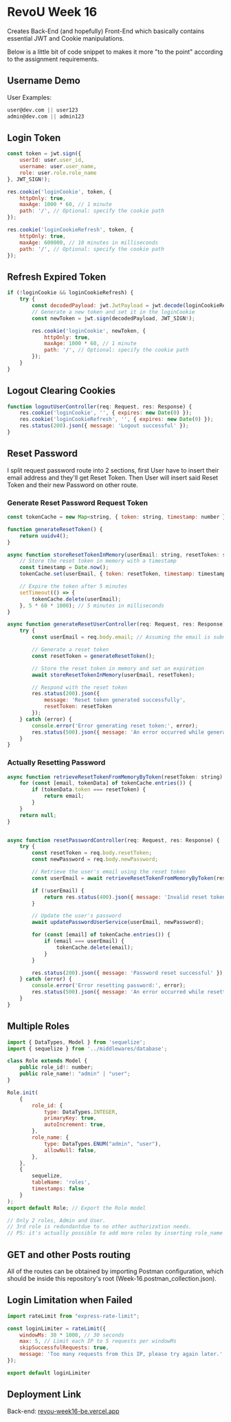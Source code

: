 # RevoU Week 16

Creates Back-End (and hopefully) Front-End which basically contains essential JWT and Cookie manipulations.

Below is a little bit of code snippet to makes it more "to the point" according to the assignment requirements.

## Username Demo

User Examples:

```sql
user@dev.com || user123
admin@dev.com || admin123
```

## Login Token

```javascript
const token = jwt.sign({
    userId: user.user_id,
    username: user.user_name,
    role: user.role.role_name
}, JWT_SIGN!);

res.cookie('loginCookie', token, {
    httpOnly: true,
    maxAge: 1000 * 60, // 1 minute
    path: '/', // Optional: specify the cookie path
});

res.cookie('loginCookieRefresh', token, {
    httpOnly: true,
    maxAge: 600000, // 10 minutes in milliseconds
    path: '/', // Optional: specify the cookie path
});
```

## Refresh Expired Token

```javascript
if (!loginCookie && loginCookieRefresh) {
    try {
        const decodedPayload: jwt.JwtPayload = jwt.decode(loginCookieRefresh) as jwt.JwtPayload
        // Generate a new token and set it in the loginCookie
        const newToken = jwt.sign(decodedPayload, JWT_SIGN!);

        res.cookie('loginCookie', newToken, {
            httpOnly: true,
            maxAge: 1000 * 60, // 1 minute
            path: '/', // Optional: specify the cookie path
        });
    }
}
```

## Logout Clearing Cookies

```javascript
function logoutUserController(req: Request, res: Response) {
    res.cookie('loginCookie', '', { expires: new Date(0) });
    res.cookie('loginCookieRefresh', '', { expires: new Date(0) });
    res.status(200).json({ message: 'Logout successful' });
}
```

## Reset Password

I split request password route into 2 sections, first User have to insert their email address and they'll get Reset Token. Then User will insert said Reset Token and their new Password on other route.

### Generate Reset Password Request Token

```javascript
const tokenCache = new Map<string, { token: string, timestamp: number }>();

function generateResetToken() {
    return uuidv4();
}

async function storeResetTokenInMemory(userEmail: string, resetToken: string) {
    // Store the reset token in memory with a timestamp
    const timestamp = Date.now();
    tokenCache.set(userEmail, { token: resetToken, timestamp: timestamp });

    // Expire the token after 5 minutes
    setTimeout(() => {
        tokenCache.delete(userEmail);
    }, 5 * 60 * 1000); // 5 minutes in milliseconds
}

async function generateResetUserController(req: Request, res: Response) {
    try {
        const userEmail = req.body.email; // Assuming the email is submitted in the request body

        // Generate a reset token
        const resetToken = generateResetToken();

        // Store the reset token in memory and set an expiration
        await storeResetTokenInMemory(userEmail, resetToken);

        // Respond with the reset token
        res.status(200).json({
            message: 'Reset token generated successfully',
            resetToken: resetToken
        });
    } catch (error) {
        console.error('Error generating reset token:', error);
        res.status(500).json({ message: 'An error occurred while generating reset token' });
    }
}
```

### Actually Resetting Password

```javascript
async function retrieveResetTokenFromMemoryByToken(resetToken: string) {
    for (const [email, tokenData] of tokenCache.entries()) {
        if (tokenData.token === resetToken) {
            return email;
        }
    }
    return null;
}


async function resetPasswordController(req: Request, res: Response) {
    try {
        const resetToken = req.body.resetToken;
        const newPassword = req.body.newPassword;

        // Retrieve the user's email using the reset token
        const userEmail = await retrieveResetTokenFromMemoryByToken(resetToken);

        if (!userEmail) {
            return res.status(400).json({ message: 'Invalid reset token' });
        }

        // Update the user's password
        await updatePasswordUserService(userEmail, newPassword);

        for (const [email] of tokenCache.entries()) {
            if (email === userEmail) {
                tokenCache.delete(email);
            }
        }

        res.status(200).json({ message: 'Password reset successful' });
    } catch (error) {
        console.error('Error resetting password:', error);
        res.status(500).json({ message: 'An error occurred while resetting the password' });
    }
}
```

## Multiple Roles

```javascript
import { DataTypes, Model } from 'sequelize';
import { sequelize } from '../middlewares/database';

class Role extends Model {
    public role_id!: number;
    public role_name!: "admin" | "user";
}

Role.init(
    {
        role_id: {
            type: DataTypes.INTEGER,
            primaryKey: true,
            autoIncrement: true,
        },
        role_name: {
            type: DataTypes.ENUM("admin", "user"),
            allowNull: false,
        },
    },
    {
        sequelize,
        tableName: 'roles',
        timestamps: false
    }
);
export default Role; // Export the Role model

// Only 2 roles, Admin and User.
// 3rd role is redundantdue to no other authorization needs.
// PS: it's actually possible to add more roles by inserting role_name in database.
```

## GET and other Posts routing

All of the routes can be obtained by importing Postman configuration, which should be inside this repository's root (Week-16.postman_collection.json).

## Login Limitation when Failed

```javascript
import rateLimit from "express-rate-limit";

const loginLimiter = rateLimit({
    windowMs: 30 * 1000, // 30 seconds
    max: 5, // Limit each IP to 5 requests per windowMs
    skipSuccessfulRequests: true,
    message: 'Too many requests from this IP, please try again later.'
});

export default loginLimiter
```

## Deployment Link

Back-end: [revou-week16-be.vercel.app](https://revou-week16-be.vercel.app/)


